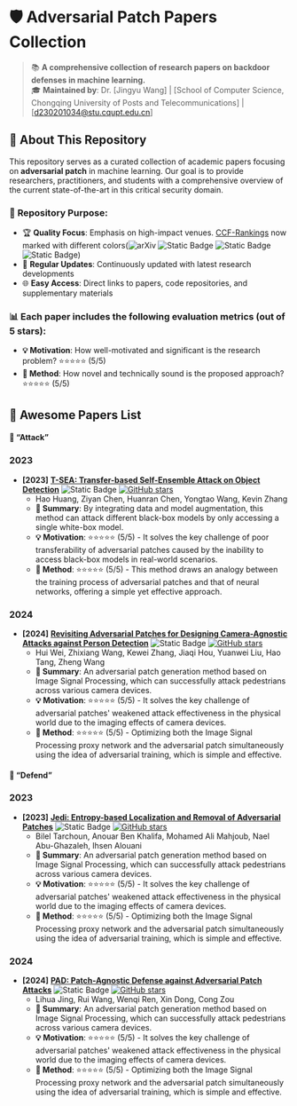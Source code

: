 # 🛡️ Adversarial Patch Papers Collection

> 📚 **A comprehensive collection of research papers on backdoor defenses in machine learning.**  
> 🎓 **Maintained by**: Dr. [Jingyu Wang] | [School of Computer Science, Chongqing University of Posts and Telecommunications] | [d230201034@stu.cqupt.edu.cn]

## 📖 About This Repository

This repository serves as a curated collection of academic papers focusing on **adversarial patch** in machine learning. Our goal is to provide researchers, practitioners, and students with a comprehensive overview of the current state-of-the-art in this critical security domain.


### 🎯 **Repository Purpose:**
- 🏆 **Quality Focus**: Emphasis on high-impact venues. [CCF-Rankings](https://www.ccf.org.cn/en/About_CCF/Media_Center/) now marked with different colors(![arXiv](https://img.shields.io/badge/CCF_A-dc3545) ![Static Badge](https://img.shields.io/badge/CCF_B-ffc107) ![Static Badge](https://img.shields.io/badge/CCF_C-28a745) ![Static Badge](https://img.shields.io/badge/CCF_None-6c757d))
- 🔄 **Regular Updates**: Continuously updated with latest research developments
- 🌐 **Easy Access**: Direct links to papers, code repositories, and supplementary materials

### 📊 **Each paper includes the following evaluation metrics (out of 5 stars):**
- **💡 Motivation**: How well-motivated and significant is the research problem? ⭐⭐⭐⭐⭐ (5/5)
- **🔧 Method**: How novel and technically sound is the proposed approach? ⭐⭐⭐⭐⭐ (5/5)

<h2 id="awesome-papers"> 👑 Awesome Papers List  </h2>

<h4 id="awesome-papers"> 👑  “Attack” </h4>

<h3 id="attacks"> 2023 </h3>

* **[2023]** **[T-SEA: Transfer-based Self-Ensemble Attack on Object Detection](https://openaccess.thecvf.com/content/CVPR2023/html/Huang_T-SEA_Transfer-Based_Self-Ensemble_Attack_on_Object_Detection_CVPR_2023_paper.html)** ![Static Badge](https://img.shields.io/badge/CVPR'23-6c757d) [![GitHub stars](https://img.shields.io/github/stars/VDIGPKU/T-SEA?style=social)]([[https://github.com/VDIGPKU/T-SEA](https://github.com/VDIGPKU/T-SEA)]) 
  * Hao Huang, Ziyan Chen, Huanran Chen, Yongtao Wang, Kevin Zhang
  * **📝 Summary**: By integrating data and model augmentation, this method can attack different black-box models by only accessing a single white-box model.
  * **💡 Motivation**: ⭐⭐⭐⭐⭐ (5/5) - It solves the key challenge of poor transferability of adversarial patches caused by the inability to access black-box models in real-world scenarios.
  * **🔧 Method**: ⭐⭐⭐⭐⭐ (5/5) - This method draws an analogy between the training process of adversarial patches and that of neural networks, offering a simple yet effective approach.

<h3 id="attacks"> 2024 </h3>

* **[2024]** **[Revisiting Adversarial Patches for Designing Camera-Agnostic Attacks against Person Detection](https://openreview.net/forum?id=2Inwtjvyx8&referrer=%5Bthe%20profile%20of%20Zhixiang%20Wang%5D(%2Fprofile%3Fid%3D~Zhixiang_Wang1))** ![Static Badge](https://img.shields.io/badge/NIPS'24-6c757d) [![GitHub stars](https://img.shields.io/github/stars/weihui1308/CAP?style=social)]([[https://github.com/weihui1308/CAP](https://github.com/weihui1308/CAP)]) 
  * Hui Wei, Zhixiang Wang, Kewei Zhang, Jiaqi Hou, Yuanwei Liu, Hao Tang, Zheng Wang
  * **📝 Summary**: An adversarial patch generation method based on Image Signal Processing, which can successfully attack pedestrians across various camera devices.
  * **💡 Motivation**: ⭐⭐⭐⭐⭐ (5/5) - It solves the key challenge of adversarial patches' weakened attack effectiveness in the physical world due to the imaging effects of camera devices.
  * **🔧 Method**: ⭐⭐⭐⭐⭐ (5/5) - Optimizing both the Image Signal Processing proxy network and the adversarial patch simultaneously using the idea of adversarial training, which is simple and effective.
  
<h4 id="awesome-papers"> 👑  “Defend” </h4>

<h3 id="attacks"> 2023 </h3>

* **[2023]** **[Jedi: Entropy-based Localization and Removal of Adversarial Patches](https://openaccess.thecvf.com/content/CVPR2023/papers/Tarchoun_Jedi_Entropy-Based_Localization_and_Removal_of_Adversarial_Patches_CVPR_2023_paper.pdf)** ![Static Badge](https://img.shields.io/badge/CVPR'23-6c757d) [![GitHub stars](https://img.shields.io/github/stars/ihsenLab/jedi-CVPR2023?style=social)]([[https://github.com/ihsenLab/jedi-CVPR2023](https://github.com/ihsenLab/jedi-CVPR2023)]) 
  * Bilel Tarchoun, Anouar Ben Khalifa, Mohamed Ali Mahjoub, Nael Abu-Ghazaleh, Ihsen Alouani
  * **📝 Summary**: An adversarial patch generation method based on Image Signal Processing, which can successfully attack pedestrians across various camera devices.
  * **💡 Motivation**: ⭐⭐⭐⭐⭐ (5/5) - It solves the key challenge of adversarial patches' weakened attack effectiveness in the physical world due to the imaging effects of camera devices.
  * **🔧 Method**: ⭐⭐⭐⭐⭐ (5/5) - Optimizing both the Image Signal Processing proxy network and the adversarial patch simultaneously using the idea of adversarial training, which is simple and effective.

<h3 id="attacks"> 2024 </h3>

* **[2024]** **[PAD: Patch-Agnostic Defense against Adversarial Patch Attacks](https://openaccess.thecvf.com/content/CVPR2024/papers/Jing_PAD_Patch-Agnostic_Defense_against_Adversarial_Patch_Attacks_CVPR_2024_paper.pdf)** ![Static Badge](https://img.shields.io/badge/CVPR'24-6c757d) [![GitHub stars](https://img.shields.io/github/stars/Lihua-Jing/PAD?style=social)]([[https://github.com/Lihua-Jing/PAD](https://github.com/Lihua-Jing/PAD)]) 
  * Lihua Jing, Rui Wang, Wenqi Ren, Xin Dong, Cong Zou
  * **📝 Summary**: An adversarial patch generation method based on Image Signal Processing, which can successfully attack pedestrians across various camera devices.
  * **💡 Motivation**: ⭐⭐⭐⭐⭐ (5/5) - It solves the key challenge of adversarial patches' weakened attack effectiveness in the physical world due to the imaging effects of camera devices.
  * **🔧 Method**: ⭐⭐⭐⭐⭐ (5/5) - Optimizing both the Image Signal Processing proxy network and the adversarial patch simultaneously using the idea of adversarial training, which is simple and effective.
